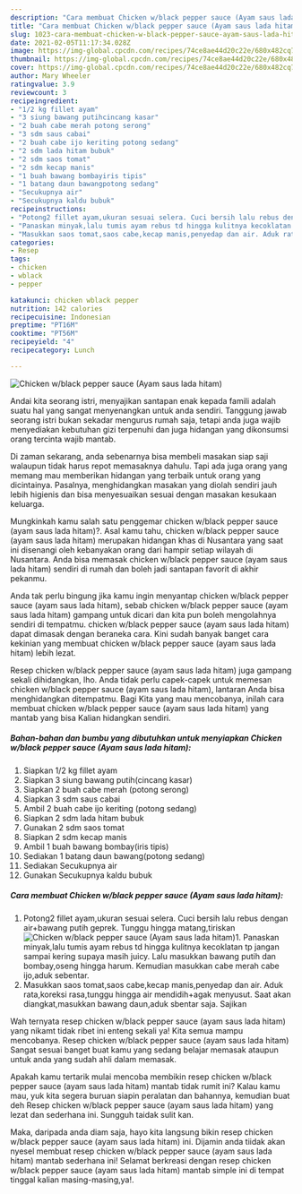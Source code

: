 ```yaml
---
description: "Cara membuat Chicken w/black pepper sauce (Ayam saus lada hitam) yang nikmat Untuk Jualan"
title: "Cara membuat Chicken w/black pepper sauce (Ayam saus lada hitam) yang nikmat Untuk Jualan"
slug: 1023-cara-membuat-chicken-w-black-pepper-sauce-ayam-saus-lada-hitam-yang-nikmat-untuk-jualan
date: 2021-02-05T11:17:34.028Z
image: https://img-global.cpcdn.com/recipes/74ce8ae44d20c22e/680x482cq70/chicken-wblack-pepper-sauce-ayam-saus-lada-hitam-foto-resep-utama.jpg
thumbnail: https://img-global.cpcdn.com/recipes/74ce8ae44d20c22e/680x482cq70/chicken-wblack-pepper-sauce-ayam-saus-lada-hitam-foto-resep-utama.jpg
cover: https://img-global.cpcdn.com/recipes/74ce8ae44d20c22e/680x482cq70/chicken-wblack-pepper-sauce-ayam-saus-lada-hitam-foto-resep-utama.jpg
author: Mary Wheeler
ratingvalue: 3.9
reviewcount: 3
recipeingredient:
- "1/2 kg fillet ayam"
- "3 siung bawang putihcincang kasar"
- "2 buah cabe merah potong serong"
- "3 sdm saus cabai"
- "2 buah cabe ijo keriting potong sedang"
- "2 sdm lada hitam bubuk"
- "2 sdm saos tomat"
- "2 sdm kecap manis"
- "1 buah bawang bombayiris tipis"
- "1 batang daun bawangpotong sedang"
- "Secukupnya air"
- "Secukupnya kaldu bubuk"
recipeinstructions:
- "Potong2 fillet ayam,ukuran sesuai selera. Cuci bersih lalu rebus dengan air+bawang putih geprek. Tunggu hingga matang,tiriskan"
- "Panaskan minyak,lalu tumis ayam rebus td hingga kulitnya kecoklatan tp jangan sampai kering supaya masih juicy. Lalu masukkan bawang putih dan bombay,oseng hingga harum. Kemudian masukkan cabe merah cabe ijo,aduk sebentar."
- "Masukkan saos tomat,saos cabe,kecap manis,penyedap dan air. Aduk rata,koreksi rasa,tunggu hingga air mendidih+agak menyusut. Saat akan diangkat,masukkan bawang daun,aduk sbentar saja. Sajikan"
categories:
- Resep
tags:
- chicken
- wblack
- pepper

katakunci: chicken wblack pepper 
nutrition: 142 calories
recipecuisine: Indonesian
preptime: "PT16M"
cooktime: "PT56M"
recipeyield: "4"
recipecategory: Lunch

---
```



![Chicken w/black pepper sauce (Ayam saus lada hitam)](https://img-global.cpcdn.com/recipes/74ce8ae44d20c22e/680x482cq70/chicken-wblack-pepper-sauce-ayam-saus-lada-hitam-foto-resep-utama.jpg)

Andai kita seorang istri, menyajikan santapan enak kepada famili adalah suatu hal yang sangat menyenangkan untuk anda sendiri. Tanggung jawab seorang istri bukan sekadar mengurus rumah saja, tetapi anda juga wajib menyediakan kebutuhan gizi terpenuhi dan juga hidangan yang dikonsumsi orang tercinta wajib mantab.

Di zaman  sekarang, anda sebenarnya bisa membeli masakan siap saji walaupun tidak harus repot memasaknya dahulu. Tapi ada juga orang yang memang mau memberikan hidangan yang terbaik untuk orang yang dicintainya. Pasalnya, menghidangkan masakan yang diolah sendiri jauh lebih higienis dan bisa menyesuaikan sesuai dengan masakan kesukaan keluarga. 



Mungkinkah kamu salah satu penggemar chicken w/black pepper sauce (ayam saus lada hitam)?. Asal kamu tahu, chicken w/black pepper sauce (ayam saus lada hitam) merupakan hidangan khas di Nusantara yang saat ini disenangi oleh kebanyakan orang dari hampir setiap wilayah di Nusantara. Anda bisa memasak chicken w/black pepper sauce (ayam saus lada hitam) sendiri di rumah dan boleh jadi santapan favorit di akhir pekanmu.

Anda tak perlu bingung jika kamu ingin menyantap chicken w/black pepper sauce (ayam saus lada hitam), sebab chicken w/black pepper sauce (ayam saus lada hitam) gampang untuk dicari dan kita pun boleh mengolahnya sendiri di tempatmu. chicken w/black pepper sauce (ayam saus lada hitam) dapat dimasak dengan beraneka cara. Kini sudah banyak banget cara kekinian yang membuat chicken w/black pepper sauce (ayam saus lada hitam) lebih lezat.

Resep chicken w/black pepper sauce (ayam saus lada hitam) juga gampang sekali dihidangkan, lho. Anda tidak perlu capek-capek untuk memesan chicken w/black pepper sauce (ayam saus lada hitam), lantaran Anda bisa menghidangkan ditempatmu. Bagi Kita yang mau mencobanya, inilah cara membuat chicken w/black pepper sauce (ayam saus lada hitam) yang mantab yang bisa Kalian hidangkan sendiri.

<!--inarticleads1-->

##### Bahan-bahan dan bumbu yang dibutuhkan untuk menyiapkan Chicken w/black pepper sauce (Ayam saus lada hitam):

1. Siapkan 1/2 kg fillet ayam
1. Siapkan 3 siung bawang putih(cincang kasar)
1. Siapkan 2 buah cabe merah (potong serong)
1. Siapkan 3 sdm saus cabai
1. Ambil 2 buah cabe ijo keriting (potong sedang)
1. Siapkan 2 sdm lada hitam bubuk
1. Gunakan 2 sdm saos tomat
1. Siapkan 2 sdm kecap manis
1. Ambil 1 buah bawang bombay(iris tipis)
1. Sediakan 1 batang daun bawang(potong sedang)
1. Sediakan Secukupnya air
1. Gunakan Secukupnya kaldu bubuk




<!--inarticleads2-->

##### Cara membuat Chicken w/black pepper sauce (Ayam saus lada hitam):

1. Potong2 fillet ayam,ukuran sesuai selera. Cuci bersih lalu rebus dengan air+bawang putih geprek. Tunggu hingga matang,tiriskan
<img src="https://img-global.cpcdn.com/steps/78d2f260439cfe90/160x128cq70/chicken-wblack-pepper-sauce-ayam-saus-lada-hitam-langkah-memasak-1-foto.jpg" alt="Chicken w/black pepper sauce (Ayam saus lada hitam)">1. Panaskan minyak,lalu tumis ayam rebus td hingga kulitnya kecoklatan tp jangan sampai kering supaya masih juicy. Lalu masukkan bawang putih dan bombay,oseng hingga harum. Kemudian masukkan cabe merah cabe ijo,aduk sebentar.
1. Masukkan saos tomat,saos cabe,kecap manis,penyedap dan air. Aduk rata,koreksi rasa,tunggu hingga air mendidih+agak menyusut. Saat akan diangkat,masukkan bawang daun,aduk sbentar saja. Sajikan




Wah ternyata resep chicken w/black pepper sauce (ayam saus lada hitam) yang nikamt tidak ribet ini enteng sekali ya! Kita semua mampu mencobanya. Resep chicken w/black pepper sauce (ayam saus lada hitam) Sangat sesuai banget buat kamu yang sedang belajar memasak ataupun untuk anda yang sudah ahli dalam memasak.

Apakah kamu tertarik mulai mencoba membikin resep chicken w/black pepper sauce (ayam saus lada hitam) mantab tidak rumit ini? Kalau kamu mau, yuk kita segera buruan siapin peralatan dan bahannya, kemudian buat deh Resep chicken w/black pepper sauce (ayam saus lada hitam) yang lezat dan sederhana ini. Sungguh taidak sulit kan. 

Maka, daripada anda diam saja, hayo kita langsung bikin resep chicken w/black pepper sauce (ayam saus lada hitam) ini. Dijamin anda tiidak akan nyesel membuat resep chicken w/black pepper sauce (ayam saus lada hitam) mantab sederhana ini! Selamat berkreasi dengan resep chicken w/black pepper sauce (ayam saus lada hitam) mantab simple ini di tempat tinggal kalian masing-masing,ya!.


